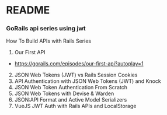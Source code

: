 # README

### GoRails api series using jwt

How To Build APIs with Rails Series
1. Our First API
  * https://gorails.com/episodes/our-first-api?autoplay=1
2. JSON Web Tokens (JWT) vs Rails Session Cookies
3. API Authentication with JSON Web Tokens (JWT) and Knock
4. JSON Web Token Authentication From Scratch
5. JSON Web Tokens with Devise & Warden
6. JSON:API Format and Active Model Serializers
7. VueJS JWT Auth with Rails APIs and LocalStorage
